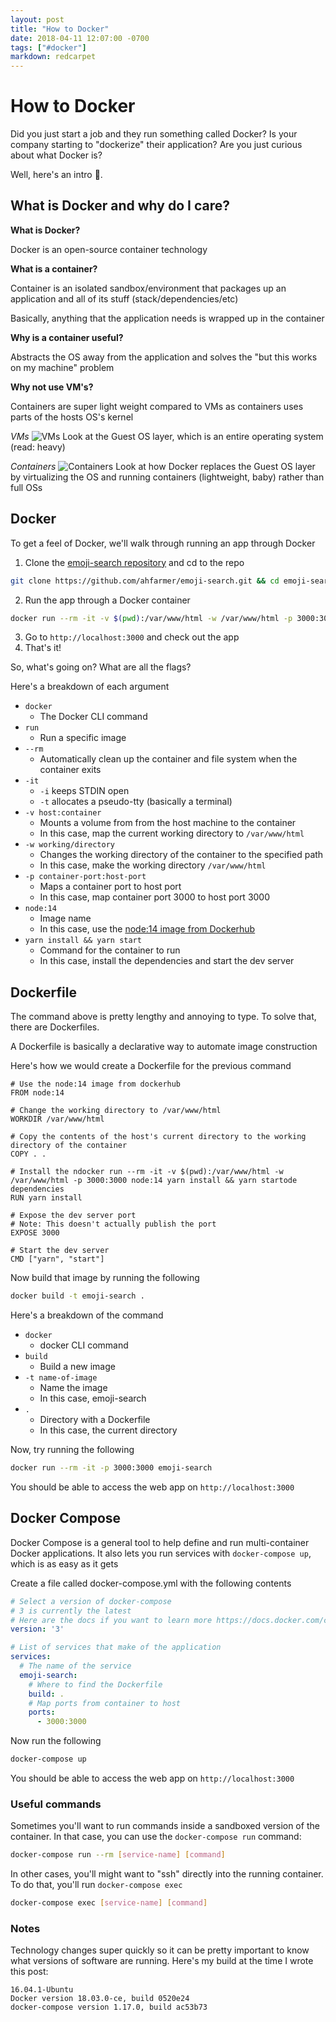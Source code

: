 ```yaml
---
layout: post
title: "How to Docker"
date: 2018-04-11 12:07:00 -0700
tags: ["#docker"]
markdown: redcarpet
---
```

# How to Docker
Did you just start a job and they run something called Docker? Is your company starting to "dockerize" their application? Are you just curious about what Docker is?

Well, here's an intro 🤗.

## What is Docker and why do I care?
**What is Docker?**

Docker is an open-source container technology

**What is a container?**

Container is an isolated sandbox/environment that packages up an application and all of its stuff (stack/dependencies/etc)

Basically, anything that the application needs is wrapped up in the container

**Why is a container useful?**

Abstracts the OS away from the application and solves the "but this works on my machine" problem

**Why not use VM's?**

Containers are super light weight compared to VMs as containers uses parts of the hosts OS's kernel

_VMs_
![VMs](https://www.cloudsavvyit.com/p/uploads/2019/06/bc4f8762.png?trim=1,1&bg-color=000&pad=1,1)
Look at the Guest OS layer, which is an entire operating system (read: heavy)

_Containers_
![Containers](https://www.docker.com/sites/default/files/d8/styles/large/public/2018-11/container-what-is-container.png?itok=vle7kjDj)
Look at how Docker replaces the Guest OS layer by virtualizing the OS and running containers (lightweight, baby) rather than full OSs

## Docker
To get a feel of Docker, we'll walk through running an app through Docker
1. Clone the [emoji-search repository](https://github.com/ahfarmer/emoji-search) and cd to the repo
```bash
git clone https://github.com/ahfarmer/emoji-search.git && cd emoji-search
```
2. Run the app through a Docker container
```bash
docker run --rm -it -v $(pwd):/var/www/html -w /var/www/html -p 3000:3000 node:14 yarn install && yarn start
```
3. Go to `http://localhost:3000` and check out the app
4. That's it!

So, what's going on? What are all the flags?

Here's a breakdown of each argument

- `docker`
  - The Docker CLI command
- `run`
  - Run a specific image
- `--rm`
  - Automatically clean up the container and file system when the container exits
- `-it`
  - `-i` keeps STDIN open
  - `-t` allocates a pseudo-tty (basically a terminal)
- `-v host:container`
  - Mounts a volume from from the host machine to the container
  - In this case, map the current working directory to `/var/www/html`
- `-w working/directory`
  - Changes the working directory of the container to the specified path
  - In this case, make the working directory `/var/www/html`
- `-p container-port:host-port`
  - Maps a container port to host port
  - In this case, map container port 3000 to host port 3000
- `node:14`
  - Image name
  - In this case, use the [node:14 image from Dockerhub](https://hub.docker.com/_/node/)
- `yarn install && yarn start`
  - Command for the container to run
  - In this case, install the dependencies and start the dev server

## Dockerfile
The command above is pretty lengthy and annoying to type. To solve that, there are Dockerfiles.

A Dockerfile is basically a declarative way to automate image construction

Here's how we would create a Dockerfile for the previous command

```Docker
# Use the node:14 image from dockerhub
FROM node:14
 
# Change the working directory to /var/www/html
WORKDIR /var/www/html
 
# Copy the contents of the host's current directory to the working directory of the container
COPY . .
 
# Install the ndocker run --rm -it -v $(pwd):/var/www/html -w /var/www/html -p 3000:3000 node:14 yarn install && yarn startode dependencies
RUN yarn install
 
# Expose the dev server port
# Note: This doesn't actually publish the port
EXPOSE 3000
 
# Start the dev server
CMD ["yarn", "start"]
```

Now build that image by running the following

```bash
docker build -t emoji-search .
```

Here's a breakdown of the command

- `docker`
  - docker CLI command
- `build`
  - Build a new image
- `-t name-of-image`
  - Name the image
  - In this case, emoji-search
- `.`
  - Directory with a Dockerfile
  - In this case, the current directory

Now, try running the following

```bash
docker run --rm -it -p 3000:3000 emoji-search
```
You should be able to access the web app on `http://localhost:3000`

## Docker Compose
Docker Compose is a general tool to help define and run multi-container Docker applications. It also lets you run services with `docker-compose up`, which is as easy as it gets

Create a file called docker-compose.yml with the following contents

```yaml
# Select a version of docker-compose 
# 3 is currently the latest 
# Here are the docs if you want to learn more https://docs.docker.com/compose/compose-file/compose-versioning/
version: '3'

# List of services that make of the application
services:
  # The name of the service
  emoji-search:
    # Where to find the Dockerfile
    build: .
    # Map ports from container to host
    ports:
      - 3000:3000
```

Now run the following

```bash
docker-compose up
```

You should be able to access the web app on `http://localhost:3000`


### Useful commands
Sometimes you'll want to run commands inside a sandboxed version of the container. In that case, you can use the `docker-compose run` command:

```bash
docker-compose run --rm [service-name] [command]
```


In other cases, you'll might want to "ssh" directly into the running container. To do that, you'll run `docker-compose exec`
```bash
docker-compose exec [service-name] [command]
```

### Notes
Technology changes super quickly so it can be pretty important to know what versions of software are running. Here's my build at the time I wrote this post:

```
16.04.1-Ubuntu
Docker version 18.03.0-ce, build 0520e24
docker-compose version 1.17.0, build ac53b73
```
